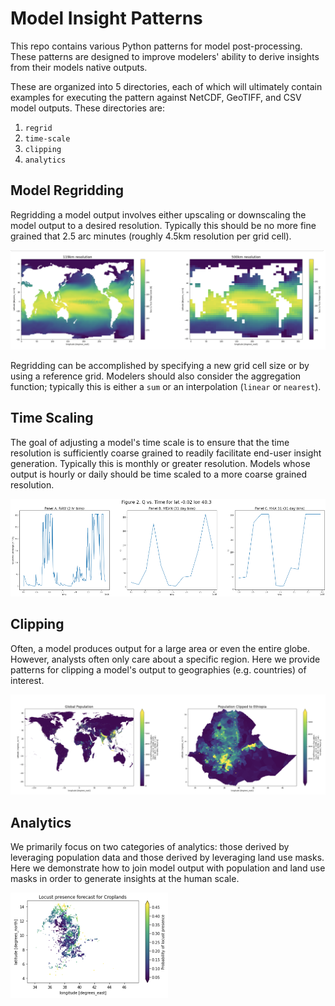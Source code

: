 # Model Insight Patterns

This repo contains various Python patterns for model post-processing. These patterns are designed to improve modelers' ability to derive insights from their models native outputs. 

These are organized into 5 directories, each of which will ultimately contain examples for executing the pattern against NetCDF, GeoTIFF, and CSV model outputs. These directories are:

1. `regrid`
2. `time-scale`
3. `clipping`
4. `analytics`

## Model Regridding

Regridding a model output involves either upscaling or downscaling the model output to a desired resolution. Typically this should be no more fine grained that 2.5 arc minutes (roughly 4.5km resolution per grid cell).

![Regridding](imgs/regridding.png)

Regridding can be accomplished by specifying a new grid cell size or by using a reference grid. Modelers should also consider the aggregation function; typically this is either a `sum` or an interpolation (`linear` or `nearest`).

## Time Scaling

The goal of adjusting a model's time scale is to ensure that the time resolution is sufficiently coarse grained to readily facilitate end-user insight generation. Typically this is monthly or greater resolution. Models whose output is hourly or daily should be time scaled to a more coarse grained resolution.

![TimeScaling](imgs/timescaling.png)

## Clipping

Often, a model produces output for a large area or even the entire globe. However, analysts often only care about a specific region. Here we provide patterns for clipping a model's output to geographies (e.g. countries) of interest.

![Clipping](imgs/clipping.png)

## Analytics

We primarily focus on two categories of analytics: those derived by leveraging population data and those derived by leveraging land use masks. Here we demonstrate how to join model output with population and land use masks in order to generate insights at the human scale.

<img src="imgs/analytics.png" width="50%"/>